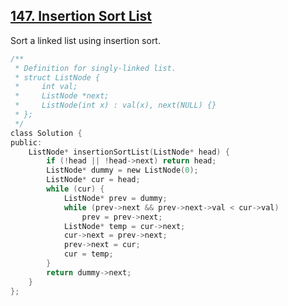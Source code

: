 ## [147. Insertion Sort List](https://leetcode.com/problems/insertion-sort-list/#/description)

Sort a linked list using insertion sort.

```c
/**
 * Definition for singly-linked list.
 * struct ListNode {
 *     int val;
 *     ListNode *next;
 *     ListNode(int x) : val(x), next(NULL) {}
 * };
 */
class Solution {
public:
    ListNode* insertionSortList(ListNode* head) {
        if (!head || !head->next) return head;
        ListNode* dummy = new ListNode(0);
        ListNode* cur = head;
        while (cur) {
            ListNode* prev = dummy;
            while (prev->next && prev->next->val < cur->val)
                prev = prev->next;
            ListNode* temp = cur->next;
            cur->next = prev->next;
            prev->next = cur;
            cur = temp;
        }
        return dummy->next;
    }
};
```